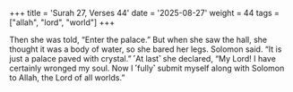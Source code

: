 +++
title = 'Surah 27, Verses 44'
date = '2025-08-27'
weight = 44
tags = ["allah", "lord", "world"]
+++

Then she was told, “Enter the palace.” But when she saw the hall, she thought it was a body of water, so she bared her legs. Solomon said. “It is just a palace paved with crystal.” ˹At last˺ she declared, “My Lord! I have certainly wronged my soul. Now I ˹fully˺ submit myself along with Solomon to Allah, the Lord of all worlds.”
